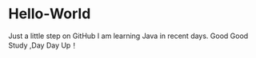 # Hello-World
Just a little step on GitHub
I am learning Java in recent days.
Good Good Study ,Day Day Up！
